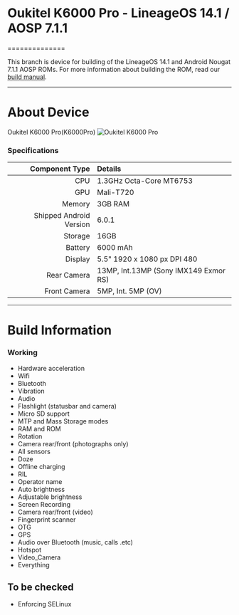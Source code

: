 # Oukitel K6000 Pro - LineageOS 14.1 / AOSP 7.1.1
==============

This branch is device for building of the LineageOS 14.1 and Android Nougat 7.1.1 AOSP ROMs. For more information about building the ROM, read our [build manual](manual).

---

# About Device

Oukitel K6000 Pro(K6000Pro)
![Oukitel K6000 Pro](http://image4.geekbuying.com/ggo_pic/2016-07-04/2016074018415918g6i204.jpg "Oukitel K6000 Pro")

### Specifications

Component Type | Details
-------:|:-------------------------
CPU     | 1.3GHz Octa-Core MT6753
GPU     | Mali-T720
Memory  | 3GB RAM
Shipped Android Version | 6.0.1
Storage | 16GB
Battery | 6000 mAh
Display | 5.5" 1920 x 1080 px DPI 480
Rear Camera | 13MP, Int.13MP (Sony IMX149 Exmor RS)
Front Camera | 5MP, Int. 5MP (OV)

---

# Build Information

### Working
 * Hardware acceleration
 * Wifi
 * Bluetooth
 * Vibration
 * Audio
 * Flashlight (statusbar and camera)
 * Micro SD support
 * MTP and Mass Storage modes
 * RAM and ROM
 * Rotation
 * Camera rear/front (photographs only)
 * All sensors
 * Doze
 * Offline charging
 * RIL
 * Operator name
 * Auto brightness
 * Adjustable brightness
 * Screen Recording
 * Camera rear/front (video)
 * Fingerprint scanner
 * OTG
 * GPS
 * Audio over Bluetooth (music, calls .etc)
 * Hotspot
 * Video_Camera
 * Everything


## To be checked
 * Enforcing SELinux
